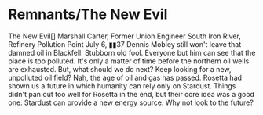 # Remnants/The New Evil

The New Evil[]
Marshall Carter, Former Union Engineer
South Iron River, Refinery Pollution Point
July 6, ▮▮37
Dennis Mobley still won't leave that damned oil in Blackfell. Stubborn old fool. Everyone but him can see that the place is too polluted. It's only a matter of time before the northern oil wells are exhausted. But, what should we do next? Keep looking for a new, unpolluted oil field? Nah, the age of oil and gas has passed. Rosetta had shown us a future in which humanity can rely only on Stardust. Things didn't pan out too well for Rosetta in the end, but their core idea was a good one. Stardust can provide a new energy source. Why not look to the future?
